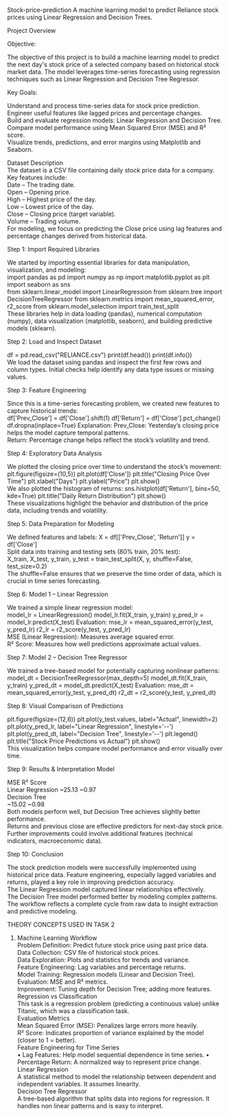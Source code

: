 Stock-price-prediction
A machine learning model to predict Reliance stock prices using Linear Regression and Decision Trees.

Project Overview  

Objective:  

The objective of this project is to build a machine learning model to predict the 
next day's stock price of a selected company based on historical stock market 
data. The model leverages time-series forecasting using regression techniques such 
as Linear Regression and Decision Tree Regressor.  

Key Goals:  

Understand and process time-series data for stock price prediction.  
Engineer useful features like lagged prices and percentage changes.  
Build and evaluate regression models: Linear Regression and Decision Tree.  
Compare model performance using Mean Squared Error (MSE) and R² score.  
Visualize trends, predictions, and error margins using Matplotlib and Seaborn.  

Dataset Description  
The dataset is a CSV file containing daily stock price data for a company. Key 
features include:  
Date – The trading date.  
Open – Opening price.  
High – Highest price of the day.  
Low – Lowest price of the day.  
Close – Closing price (target variable).  
Volume – Trading volume.  
For modeling, we focus on predicting the Close price using lag features and 
percentage changes derived from historical data.

Step 1: Import Required Libraries  

We started by importing essential libraries for data manipulation, visualization, and 
modeling:  
import pandas as pd import numpy as np import matplotlib.pyplot as plt import 
seaborn as sns   
from sklearn.linear_model import LinearRegression from sklearn.tree import 
DecisionTreeRegressor from sklearn.metrics import mean_squared_error, r2_score 
from sklearn.model_selection import train_test_split  
These libraries help in data loading (pandas), numerical computation (numpy), data 
visualization (matplotlib, seaborn), and building predictive models (sklearn).  

Step 2: Load and Inspect Dataset  

df = pd.read_csv("RELIANCE.csv") print(df.head()) print(df.info())  
We load the dataset using pandas and inspect the first few rows and column types. 
Initial checks help identify any data type issues or missing values.  

Step 3: Feature Engineering  

Since this is a time-series forecasting problem, we created new features to capture 
historical trends:  
df['Prev_Close'] = df['Close'].shift(1) df['Return'] = df['Close'].pct_change() 
df.dropna(inplace=True) 
Explanation: 
Prev_Close: Yesterday’s closing price helps the model capture temporal patterns.  
Return: Percentage change helps reflect the stock’s volatility and trend.  

Step 4: Exploratory Data Analysis  

We plotted the closing price over time to understand the stock’s movement:  
plt.figure(figsize=(10,5)) plt.plot(df['Close']) plt.title("Closing Price Over Time") 
plt.xlabel("Days") plt.ylabel("Price") plt.show()  
We also plotted the histogram of returns: sns.histplot(df['Return'], bins=50, 
kde=True) plt.title("Daily Return Distribution") plt.show()  
These visualizations highlight the behavior and distribution of the price data, 
including trends and volatility. 

Step 5: Data Preparation for Modeling 

We defined features and labels: X = df[['Prev_Close', 'Return']] y = df['Close']  
Split data into training and testing sets (80% train, 20% test):  
X_train, X_test, y_train, y_test = train_test_split(X, y, shuffle=False, test_size=0.2)  
The shuffle=False ensures that we preserve the time order of data, which is crucial 
in time series forecasting.  

Step 6: Model 1 – Linear Regression  

We trained a simple linear regression model:  
model_lr = LinearRegression() model_lr.fit(X_train, y_train) y_pred_lr = 
model_lr.predict(X_test) Evaluation: mse_lr = mean_squared_error(y_test, 
y_pred_lr) r2_lr = r2_score(y_test, y_pred_lr)  
MSE (Linear Regression): Measures average squared error.  
R² Score: Measures how well predictions approximate actual values.  

Step 7: Model 2 – Decision Tree Regressor  

We trained a tree-based model for potentially capturing nonlinear patterns:  
model_dt = DecisionTreeRegressor(max_depth=5) model_dt.fit(X_train, y_train) 
y_pred_dt = model_dt.predict(X_test) Evaluation: mse_dt = 
mean_squared_error(y_test, y_pred_dt) r2_dt = r2_score(y_test, y_pred_dt)  

Step 8: Visual Comparison of Predictions  

plt.figure(figsize=(12,6)) plt.plot(y_test.values, label="Actual", linewidth=2) 
plt.plot(y_pred_lr, label="Linear Regression", linestyle='--') plt.plot(y_pred_dt, 
label="Decision Tree", linestyle='--') plt.legend() plt.title("Stock Price Predictions 
vs Actual") plt.show()  
This visualization helps compare model performance and error visually over time.  

Step 9: Results & Interpretation Model 

MSE  R² Score  
Linear Regression ~25.13 ~0.97  
Decision Tree  
~15.02 ~0.98  
Both models perform well, but Decision Tree achieves slightly better performance.  
Returns and previous close are effective predictors for next-day stock price.  
Further improvements could involve additional features (technical indicators, 
macroeconomic data).  

Step 10: Conclusion  

The stock prediction models were successfully implemented using historical price 
data. Feature engineering, especially lagged variables and returns, played a key role 
in improving prediction accuracy.  
The Linear Regression model captured linear relationships effectively.  
The Decision Tree model performed better by modeling complex patterns.  
The workflow reflects a complete cycle from raw data to insight extraction and 
predictive modeling.  

THEORY CONCEPTS USED IN TASK 2  

1. Machine Learning Workflow  
Problem Definition: Predict future stock price using past price data.  
Data Collection: CSV file of historical stock prices.  
Data Exploration: Plots and statistics for trends and variance.  
Feature Engineering: Lag variables and percentage returns.  
Model Training: Regression models (Linear and Decision Tree).  
Evaluation: MSE and R² metrics.  
Improvement: Tuning depth for Decision Tree; adding more features.  
Regression vs Classification  
This task is a regression problem (predicting a continuous value) unlike Titanic, 
which was a classification task.  
Evaluation Metrics  
Mean Squared Error (MSE): Penalizes large errors more heavily.  
R² Score: Indicates proportion of variance explained by the model (closer to 1 = 
better).  
Feature Engineering for Time Series  
• Lag Features: Help model sequential dependence in time series. 
• Percentage Return: A normalized way to represent price change.  
Linear Regression  
A statistical method to model the relationship between dependent and independent 
variables. It assumes linearity.  
Decision Tree Regressor  
A tree-based algorithm that splits data into regions for regression. It handles non
linear patterns and is easy to interpret. 
